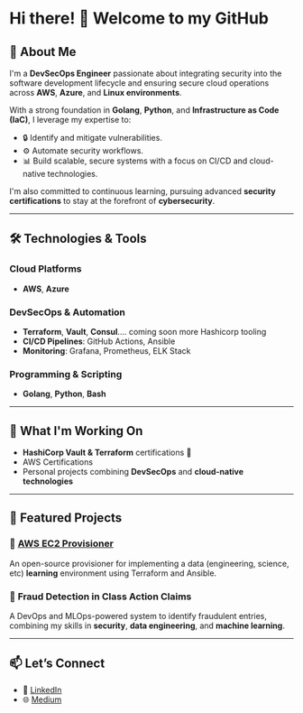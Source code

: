 # Hi there! 👋 Welcome to my GitHub

## 🚀 About Me
I'm a **DevSecOps Engineer** passionate about integrating security into the software development lifecycle and ensuring secure cloud operations across **AWS**, **Azure**, and **Linux environments**.

With a strong foundation in **Golang**, **Python**, and **Infrastructure as Code (IaC)**, I leverage my expertise to:

- 🔒 Identify and mitigate vulnerabilities.
- ⚙️ Automate security workflows.
- 📊 Build scalable, secure systems with a focus on CI/CD and cloud-native technologies.

I'm also committed to continuous learning, pursuing advanced **security certifications** to stay at the forefront of **cybersecurity**.

---

## 🛠️ Technologies & Tools

### Cloud Platforms
- **AWS**, **Azure**

### DevSecOps & Automation
- **Terraform**, **Vault**, **Consul**.... coming soon more Hashicorp tooling
- **CI/CD Pipelines**: GitHub Actions, Ansible
- **Monitoring**: Grafana, Prometheus, ELK Stack

### Programming & Scripting
- **Golang**, **Python**, **Bash**

---

## 🌱 What I'm Working On
- **HashiCorp Vault & Terraform** certifications 🏅
- AWS Certifications
- Personal projects combining **DevSecOps** and **cloud-native technologies**

---

## 📖 Featured Projects

### 🔑 **[AWS EC2 Provisioner](https://github.com/trenner1/EC2-Provisioner)**
An open-source provisioner for implementing a data (engineering, science, etc) **learning** environment using Terraform and Ansible.

### 🔎 **Fraud Detection in Class Action Claims**
A DevOps and MLOps-powered system to identify fraudulent entries, combining my skills in **security**, **data engineering**, and **machine learning**.

---

## 📫 Let’s Connect

- 💼 [LinkedIn](https://linkedin.com/in/tlrenner)
- 🌐 [Medium](https://medium.com/@trevor.l.renner)
